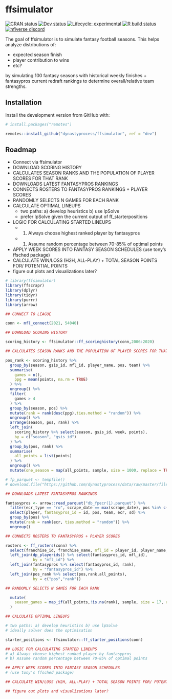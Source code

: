 
<!-- README.md is generated from README.Rmd. Please edit that file -->

# ffsimulator

<!-- badges: start -->

[![CRAN
status](https://img.shields.io/cran/v/ffsimulator?style=flat-square&logo=R&label=CRAN)](https://CRAN.R-project.org/package=ffsimulator)
[![Dev
status](https://img.shields.io/github/r-package/v/dynastyprocess/ffsimulator/main?label=dev&style=flat-square&logo=github)](https://ffsimulator.dynastyprocess.com/dev/)
[![Lifecycle:
experimental](https://img.shields.io/badge/lifecycle-experimental-orange.svg?style=flat-square)](https://lifecycle.r-lib.org/articles/stages.html)
[![R build
status](https://img.shields.io/github/workflow/status/dynastyprocess/ffsimulator/R-CMD-check?label=R%20check&style=flat-square&logo=github)](https://github.com/DynastyProcess/ffsimulator/actions)
[![nflverse
discord](https://img.shields.io/discord/591914197219016707.svg?color=5865F2&label=nflverse%20discord&logo=discord&logoColor=5865F2&style=flat-square)](https://discord.com/invite/5Er2FBnnQa)

<!-- badges: end -->

The goal of ffsimulator is to simulate fantasy football seasons. This
helps analyze distributions of:

-   expected season finish
-   player contribution to wins
-   etc?

by simulating 100 fantasy seasons with historical weekly finishes +
fantasypros current redraft rankings to determine overall/relative team
strengths.

## Installation

Install the development version from GitHub with:

``` r
# install.packages("remotes")

remotes::install_github("dynastyprocess/ffsimulator", ref = "dev")
```

## Roadmap

-   Connect via ffsimulator
-   DOWNLOAD SCORING HISTORY
-   CALCULATES SEASON RANKS AND THE POPULATION OF PLAYER SCORES FOR THAT
    RANK
-   DOWNLOADS LATEST FANTASYPROS RANKINGS
-   CONNECTS ROSTERS TO FANTASYPROS RANKINGS + PLAYER SCORES
-   RANDOMLY SELECTS N GAMES FOR EACH RANK
-   CALCULATE OPTIMAL LINEUPS
    -   two paths: a) develop heuristics b) use lpSolve
    -   prefer lpSolve given the current output of ff\_starterpositions
-   LOGIC FOR CALCULATING STARTED LINEUPS
    -   1.  Always choose highest ranked player by fantasypros

    -   1.  Assume random percentage between 70-85% of optimal points
-   APPLY WEEK SCORES INTO FANTASY SEASON SCHEDULES (use tony’s ffsched
    package)
-   CALCULATE WIN/LOSS (H2H, ALL-PLAY) + TOTAL SEASON POINTS FOR/
    POTENTIAL POINTS
-   figure out plots and visualizations later?

``` r
# library(ffsimulator)
library(ffscrapr)
library(dplyr)
library(tidyr)
library(purrr)
library(arrow)

## CONNECT TO LEAGUE

conn <- mfl_connect(2021, 54040)

## DOWNLOAD SCORING HISTORY

scoring_history <- ffsimulator::ff_scoringhistory(conn,2006:2020)

## CALCULATES SEASON RANKS AND THE POPULATION OF PLAYER SCORES FOR THAT RANK

pos_rank <- scoring_history %>% 
  group_by(season, gsis_id, mfl_id, player_name, pos, team) %>% 
  summarise(
    games = n(),
    ppg = mean(points, na.rm = TRUE)
  ) %>% 
  ungroup() %>% 
  filter(
    games > 4
  ) %>% 
  group_by(season, pos) %>% 
  mutate(rank = rank(desc(ppg),ties.method = "random")) %>% 
  ungroup() %>% 
  arrange(season, pos, rank) %>% 
  left_join(
    scoring_history %>% select(season, gsis_id, week, points),
    by = c("season", "gsis_id")
  ) %>% 
  group_by(pos, rank) %>% 
  summarise(
    all_points = list(points)
  ) %>% 
  ungroup() %>% 
  mutate(one_season = map(all_points, sample, size = 1000, replace = TRUE))

# fp_parquet <- tempfile()
# download.file("https://github.com/dynastyprocess/data/raw/master/files/db_fpecr.parquet",fp_parquet)

## DOWNLOADS LATEST FANTASYPROS RANKINGS

fantasypros <- arrow::read_parquet("db_fpecr(1).parquet") %>% 
  filter(ecr_type == "ro", scrape_date == max(scrape_date), pos %in% c("QB","RB","WR","TE")) %>% 
  select(player, fantasypros_id = id, pos, team, ecr, sd) %>% 
  group_by(pos) %>% 
  mutate(rank = rank(ecr, ties.method = "random")) %>% 
  ungroup()

## CONNECTS ROSTERS TO FANTASYPROS + PLAYER SCORES 

rosters <- ff_rosters(conn) %>% 
  select(franchise_id, franchise_name, mfl_id = player_id, player_name, pos, team, age) %>% 
  left_join(dp_playerids() %>% select(fantasypros_id, mfl_id),
            by = "mfl_id") %>% 
  left_join(fantasypros %>% select(fantasypros_id, rank),
            by = "fantasypros_id") %>% 
  left_join(pos_rank %>% select(pos,rank,all_points),
            by = c("pos","rank"))

## RANDOMLY SELECTS N GAMES FOR EACH RANK

  mutate(
    season_games = map_if(all_points,!is.na(rank), sample, size = 17, replace = TRUE)
  )

## CALCULATE OPTIMAL LINEUPS

# two paths: a) develop heuristics b) use lpSolve
# ideally solver does the optimisation

starter_positions <- ffsimulator::ff_starter_positions(conn)

## LOGIC FOR CALCULATING STARTED LINEUPS
# a) Always choose highest ranked player by fantasypros
# b) Assume random percentage between 70-85% of optimal points

## APPLY WEEK SCORES INTO FANTASY SEASON SCHEDULES
# (use tony's ffsched package)

## CALCULATE WIN/LOSS (H2H, ALL-PLAY) + TOTAL SEASON POINTS FOR/ POTENTIAL POINTS

## figure out plots and visualizations later? 
```
